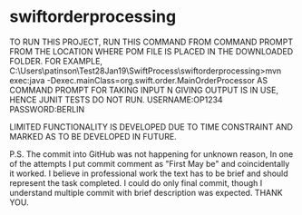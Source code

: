 # swiftorderprocessing

TO RUN THIS PROJECT, RUN THIS COMMAND FROM COMMAND PROMPT FROM THE LOCATION WHERE POM FILE IS PLACED IN THE DOWNLOADED FOLDER.
FOR EXAMPLE,
C:\Users\patinson\Test28Jan19\SwiftProcess\swiftorderprocessing>mvn exec:java -Dexec.mainClass=org.swift.order.MainOrderProcessor
AS COMMAND PROMPT FOR TAKING INPUT N GIVING OUTPUT IS IN USE, HENCE JUNIT TESTS DO NOT RUN.
USERNAME:OP1234
PASSWORD:BERLIN

LIMITED FUNCTIONALITY IS DEVELOPED DUE TO TIME CONSTRAINT AND MARKED AS TO BE DEVELOPED IN FUTURE.

P.S. The commit into GitHub was not happening for unknown reason, In one of the attempts I put commit comment as "First May be" and coincidentally it worked. I believe in professional work the text has to be brief and should represent the task completed. I could do only final commit, though I understand multiple commit with brief description was expected. 
THANK YOU.
